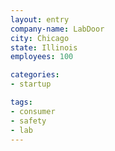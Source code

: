 ```yaml
---
layout: entry
company-name: LabDoor
city: Chicago
state: Illinois
employees: 100

categories:
- startup

tags:
- consumer
- safety
- lab
---
```

